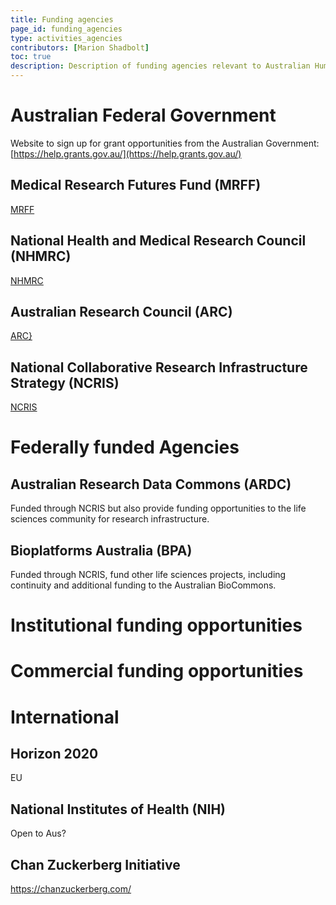```yaml
---
title: Funding agencies
page_id: funding_agencies
type: activities_agencies
contributors: [Marion Shadbolt]
toc: true
description: Description of funding agencies relevant to Australian Human 'Omics researchers.
---
```


# Australian Federal Government

Website to sign up for grant opportunities from the Australian Government: [https://help.grants.gov.au/](https://help.grants.gov.au/)

## Medical Research Futures Fund (MRFF)

[MRFF](https://www.health.gov.au/our-work/medical-research-future-fund)

## National Health and Medical Research Council (NHMRC)

[NHMRC](https://www.nhmrc.gov.au/)

## Australian Research Council (ARC)

[ARC}](https://www.arc.gov.au/)

## National Collaborative Research Infrastructure Strategy (NCRIS)

[NCRIS](https://www.education.gov.au/ncris)

# Federally funded Agencies

## Australian Research Data Commons (ARDC)

Funded through NCRIS but also provide funding opportunities to the life sciences community for research infrastructure.

## Bioplatforms Australia (BPA)

Funded through NCRIS, fund other life sciences projects, including continuity and additional funding to the Australian BioCommons.

# Institutional funding opportunities

# Commercial funding opportunities

# International

## Horizon 2020

EU

## National Institutes of Health (NIH)

Open to Aus?

## Chan Zuckerberg Initiative

https://chanzuckerberg.com/

